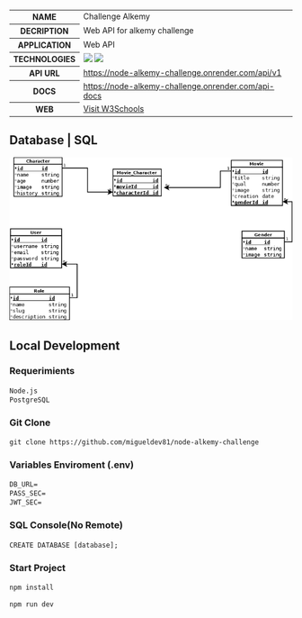     
   <table id="vertical-1">
        <caption></caption>
        <tr>
            <th>NAME</th>
            <td>Challenge Alkemy</td>
        </tr>
        <tr>
            <th>DECRIPTION</th>
            <td>Web API for alkemy challenge</td>
        </tr>
        <tr>
            <th>APPLICATION</th>
            <td>Web API</td>
        </tr>
        <tr>
            <th>TECHNOLOGIES</th>
            <td><img src="https://img.icons8.com/color/48/000000/nodejs.png"/> <img src="https://img.icons8.com/external-those-icons-flat-those-icons/48/000000/external-MySQL-programming-and-development-those-icons-flat-those-icons.png"/></td>
        </tr>
        <tr>
            <th>API URL</th>
            <td><a href="https://node-alkemy-challenge.onrender.com/api/v1" target="_blank">https://node-alkemy-challenge.onrender.com/api/v1</a>
            </td>
        </tr>
        <tr>
            <th>DOCS</th>
            <td><a
                    href="https://node-alkemy-challenge.onrender.com/api-docs">https://node-alkemy-challenge.onrender.com/api-docs</a>
            </td>
        </tr>
        <tr>
            <th>WEB</th>
            <td><a href="https://www.w3schools.com" target="_blank">Visit W3Schools</a></td>
        </tr>
   </table>

## Database | SQL
![database](./resources/database.png)
## Local Development
### Requerimients
```
Node.js
PostgreSQL
```
### Git Clone
```
git clone https://github.com/migueldev81/node-alkemy-challenge
```
### Variables Enviroment (.env)
````
DB_URL=
PASS_SEC=
JWT_SEC=
````
### SQL Console(No Remote)
````
CREATE DATABASE [database];
````
### Start Project
```
npm install
```
```
npm run dev
```

